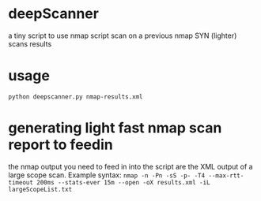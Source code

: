 # deepScanner
a tiny script to use nmap script scan on a previous nmap SYN (lighter) scans results

# usage
`python deepscanner.py nmap-results.xml`

# generating light fast nmap scan report to feedin
the nmap output you need to feed in into the script are the XML output of a large scope scan. Example syntax:
`nmap -n -Pn -sS -p- -T4 --max-rtt-timeout 200ms --stats-ever 15m --open -oX results.xml -iL largeScopeList.txt`
